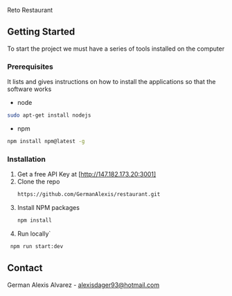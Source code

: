  Reto Restaurant



<!-- GETTING STARTED -->
## Getting Started

To start the project we must have a series of tools installed on the computer

### Prerequisites
It lists and gives instructions on how to install the applications so that the software works

 * node
  ```sh
 sudo apt-get install nodejs
  ```
 * npm
  ```sh
  npm install npm@latest -g
  ```
### Installation

1. Get a free API Key at [http://147.182.173.20:3001]
2. Clone the repo
   ```sh
   https://github.com/GermanAlexis/restaurant.git
   ```
3. Install NPM packages
   ```sh
   npm install
   ```
4. Run locally`
  ```sh
   npm run start:dev
   ```
   
   <!-- CONTACT -->
## Contact

German Alexis Alvarez - alexisdager93@hotmail.com
